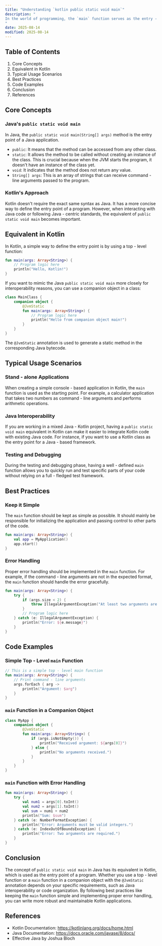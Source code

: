 ```yaml
---
title: "Understanding `kotlin public static void main`"
description: "
In the world of programming, the `main` function serves as the entry - point for many applications. In Java, the well - known `public static void main(String[] args)` is the starting point of a Java program. Kotlin, being a modern and interoperable language with Java, has its own way of handling the entry - point, and there are scenarios where the concept similar to `public static void main` becomes relevant, especially when dealing with Java interoperability or specific requirements. This blog post aims to explore the core concepts, typical usage scenarios, and best practices related to the equivalent of `public static void main` in Kotlin.
"
date: 2025-08-14
modified: 2025-08-14
---
```


## Table of Contents
1. Core Concepts
2. Equivalent in Kotlin
3. Typical Usage Scenarios
4. Best Practices
5. Code Examples
6. Conclusion
7. References

## Core Concepts
### Java's `public static void main`
In Java, the `public static void main(String[] args)` method is the entry point of a Java application. 
- `public`: It means that the method can be accessed from any other class.
- `static`: It allows the method to be called without creating an instance of the class. This is crucial because when the JVM starts the program, it doesn't have an instance of the class yet.
- `void`: It indicates that the method does not return any value.
- `String[] args`: This is an array of strings that can receive command - line arguments passed to the program.

### Kotlin's Approach
Kotlin doesn't require the exact same syntax as Java. It has a more concise way to define the entry point of a program. However, when interacting with Java code or following Java - centric standards, the equivalent of `public static void main` becomes important.

## Equivalent in Kotlin
In Kotlin, a simple way to define the entry point is by using a top - level function:
```kotlin
fun main(args: Array<String>) {
    // Program logic here
    println("Hello, Kotlin!")
}
```
If you want to mimic the Java `public static void main` more closely for interoperability reasons, you can use a companion object in a class:
```kotlin
class MainClass {
    companion object {
        @JvmStatic
        fun main(args: Array<String>) {
            // Program logic here
            println("Hello from companion object main!")
        }
    }
}
```
The `@JvmStatic` annotation is used to generate a static method in the corresponding Java bytecode.

## Typical Usage Scenarios
### Stand - alone Applications
When creating a simple console - based application in Kotlin, the `main` function is used as the starting point. For example, a calculator application that takes two numbers as command - line arguments and performs arithmetic operations.

### Java Interoperability
If you are working in a mixed Java - Kotlin project, having a `public static void main` equivalent in Kotlin can make it easier to integrate Kotlin code with existing Java code. For instance, if you want to use a Kotlin class as the entry point for a Java - based framework.

### Testing and Debugging
During the testing and debugging phase, having a well - defined `main` function allows you to quickly run and test specific parts of your code without relying on a full - fledged test framework.

## Best Practices
### Keep it Simple
The `main` function should be kept as simple as possible. It should mainly be responsible for initializing the application and passing control to other parts of the code.
```kotlin
fun main(args: Array<String>) {
    val app = MyApplication()
    app.start()
}
```

### Error Handling
Proper error handling should be implemented in the `main` function. For example, if the command - line arguments are not in the expected format, the `main` function should handle the error gracefully.
```kotlin
fun main(args: Array<String>) {
    try {
        if (args.size < 2) {
            throw IllegalArgumentException("At least two arguments are required")
        }
        // Program logic here
    } catch (e: IllegalArgumentException) {
        println("Error: ${e.message}")
    }
}
```

## Code Examples

### Simple Top - Level `main` Function
```kotlin
// This is a simple top - level main function
fun main(args: Array<String>) {
    // Print command - line arguments
    args.forEach { arg ->
        println("Argument: $arg")
    }
}
```

### `main` Function in a Companion Object
```kotlin
class MyApp {
    companion object {
        @JvmStatic
        fun main(args: Array<String>) {
            if (args.isNotEmpty()) {
                println("Received argument: ${args[0]}")
            } else {
                println("No arguments received.")
            }
        }
    }
}
```

### `main` Function with Error Handling
```kotlin
fun main(args: Array<String>) {
    try {
        val num1 = args[0].toInt()
        val num2 = args[1].toInt()
        val sum = num1 + num2
        println("Sum: $sum")
    } catch (e: NumberFormatException) {
        println("Error: Arguments must be valid integers.")
    } catch (e: IndexOutOfBoundsException) {
        println("Error: Two arguments are required.")
    }
}
```

## Conclusion
The concept of `public static void main` in Java has its equivalent in Kotlin, which is used as the entry point of a program. Whether you use a top - level function or a `main` function in a companion object with the `@JvmStatic` annotation depends on your specific requirements, such as Java interoperability or code organization. By following best practices like keeping the `main` function simple and implementing proper error handling, you can write more robust and maintainable Kotlin applications.

## References
- Kotlin Documentation: https://kotlinlang.org/docs/home.html
- Java Documentation: https://docs.oracle.com/javase/8/docs/
- Effective Java by Joshua Bloch